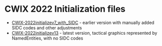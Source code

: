 # CWIX 2022 Initialization files

* [CWIX-2022initializev7_with_SIDC](./CWIX-2022initializev7_with_SIDC.xml) - earlier version with manually added SIDC codes and other adjustments
* [CWIX-2022initializev13](./CWIX-2022initializev13.xml) - latest version, tactical graphics represented by NamedEntities, with no SIDC codes


